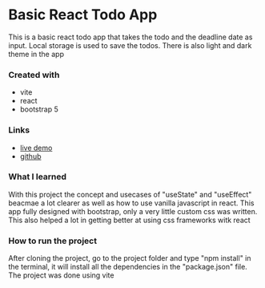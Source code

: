 # Basic React Todo App

This is a basic react todo app that takes the todo and the deadline date as input. Local storage is used to save the todos. There is also light and dark theme in the app

### Created with
  - vite
  - react
  - bootstrap 5

### Links
  - [live demo](https://basic-react-task-app.netlify.app/)
  - [github](https://github.com/S-Alif/basic-react-todo-app-wtih-bootstrap5)

### What I learned
With this project the concept and usecases of "useState" and "useEffect" beacmae a lot clearer as well as how to use vanilla javascript in react. This app fully designed with bootstrap, only a very little custom css was written. This also helped a lot in getting better at using css frameworks witk react

### How to run the project
After cloning the project, go to the project folder and type "npm install" in the terminal, it will install all the dependencies in the "package.json" file. The project was done using vite
